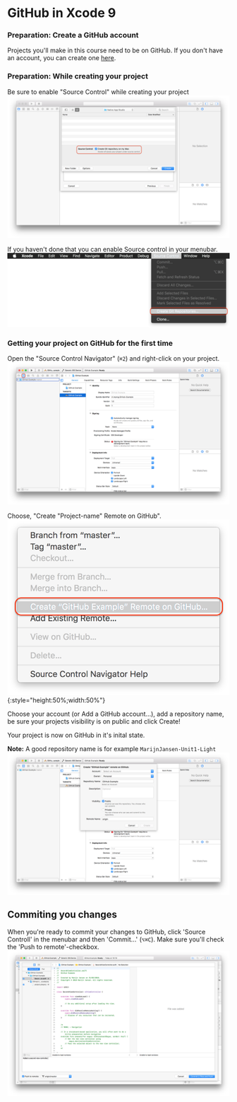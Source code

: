 # GitHub in Xcode 9


### Preparation: Create a GitHub account

Projects you'll make in this course need to be on GitHub.
If you don't have an account, you can create one [here](https://github.com/join).

### Preparation: While creating your project

Be sure to enable "Source Control" while creating your project
![](step1.png)

If you haven't done that you can enable Source control in your menubar.
![](step0.png)

### Getting your project on GitHub for the first time

Open the "Source Control Navigator" (`⌘2`) and right-click on your project.
![](step2.png)

Choose, "Create "Project-name" Remote on GitHub".
![](step3.png){:style="height:50%;width:50%"}

Choose your account (or Add a GitHub account...), add a repository name, be sure your projects visibility is on public and click Create!

Your project is now on GitHub in it's inital state.

**Note:** A good repository name is for example `MarijnJansen-Unit1-Light`
![](step4.png)

## Commiting you changes 

When you're ready to commit your changes to GitHub, click 'Source Controll' in the menubar and then 'Commit...' (`⌥⌘C`).
Make sure you'll check the 'Push to remote'-checkbox.
![](step5.png)
